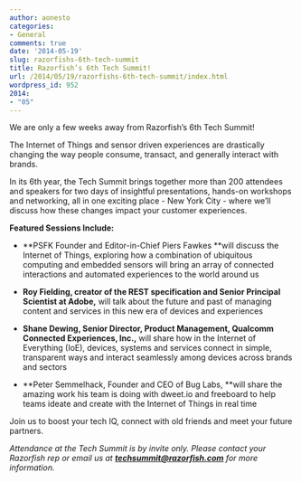 ```yaml
---
author: aonesto
categories:
- General
comments: true
date: '2014-05-19'
slug: razorfishs-6th-tech-summit
title: Razorfish’s 6th Tech Summit!
url: /2014/05/19/razorfishs-6th-tech-summit/index.html
wordpress_id: 952
2014:
- "05"
---
```



We are only a few weeks away from Razorfish’s 6th Tech Summit!

The Internet of Things and sensor driven experiences are drastically changing the way people consume, transact, and generally interact with brands.

In its 6th year, the Tech Summit brings together more than 200 attendees and speakers for two days of insightful presentations, hands-on workshops and networking, all in one exciting place - New York City - where we’ll discuss how these changes impact your customer experiences.

**Featured Sessions Include:**



	
  * **PSFK Founder and Editor-in-Chief Piers Fawkes **will discuss the Internet of Things, exploring how a combination of ubiquitous computing and embedded sensors will bring an array of connected interactions and automated experiences to the world around us

	
  * **Roy Fielding, creator of the REST specification and Senior Principal Scientist at Adobe,** will talk about the future and past of managing content and services in this new era of devices and experiences

	
  * **Shane Dewing, Senior Director, Product Management, Qualcomm Connected Experiences, Inc.,** will share how in the Internet of Everything (IoE), devices, systems and services connect in simple, transparent ways and interact seamlessly among devices across brands and sectors

	
  * **Peter Semmelhack, Founder and CEO of Bug Labs, **will share the amazing work his team is doing with dweet.io and freeboard to help teams ideate and create with the Internet of Things in real time


Join us to boost your tech IQ, connect with old friends and meet your future partners.

_Attendance at the Tech Summit is by invite only. Please contact your Razorfish rep or email us at **techsummit@razorfish.com** for more information._
